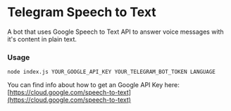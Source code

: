 # Telegram Speech to Text

A bot that uses Google Speech to Text API to answer voice messages with it's content in plain text.


### Usage

```
node index.js YOUR_GOOGLE_API_KEY YOUR_TELEGRAM_BOT_TOKEN LANGUAGE
```

You can find info about how to get an Google API Key here: [https://cloud.google.com/speech-to-text](https://cloud.google.com/speech-to-text)
